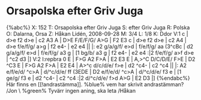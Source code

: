 # Orsapolska efter Griv Juga

{%abc%}
X: 152
T: Orsapolska efter Griv Juga
S: efter Griv Juga
R: Polska
O: Dalarna, Orsa
Z: Håkan Lidén, 2008-09-28
M: 3/4
L: 1/8
K: Ddor
V:1
c | d>e f2 d>e | c2 A3 A | D>E F/E/F/G/ A>G | F2 E3 c | 
d>e f2 d>e | c2 A4 | d>e f/e/f/g/ a>g | f2 e4- | e2 e4 ||
|: e2 g/a/g/f/ e>d | f/e/f/g/ aa (3^cBc | d2 g/a/g/f/ e>d | f/e/f/g/ a3 g |
[1 bg/b/ a3 g | f2 e4- | e2 e4 :|2 f/e/f/g/ a>f d>e | ^c2 d3 |]
V:2
I:repbra 0
E | F>G A2 F>A | E2 E3 E | A,>^C D/C/D/E/ F>E | D2 ^C3 E |
F>G A2 F>A | E2 E4 | A>^c d/c/d/e/ f>e | d2 ^c4- | c2 ^c4 ||
|: A2 e/f/e/d/ ^c>A | d/^c/d/e/ ff  (3EDE | D2 e/f/e/d/ ^c>A | d/^c/d/e/ f3 e |
[1 ge/g/ f3 e | d2 ^c4- | c2 ^c4 :|2 d/^c/d/e/ f>d A>G | E2 D3 |]
{%endabc%}
Här finns en [[!andrastämma]].
%blue% vem har skrivit andrastämman? /Jon
\\
%green% Tyvärr ingen aning, ska leta /Håkan

